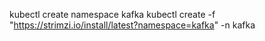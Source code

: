 kubectl create namespace kafka
kubectl create -f "https://strimzi.io/install/latest?namespace=kafka" -n kafka